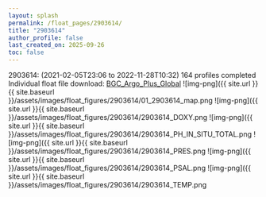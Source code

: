 ```yaml
---
layout: splash
permalink: /float_pages/2903614/
title: "2903614"
author_profile: false
last_created_on: 2025-09-26
toc: false
---
```

 
2903614:  (2021-02-05T23:06 to 2022-11-28T10:32)
164 profiles completed
Individual float file download: [BGC_Argo_Plus_Global](https://ftp.soest.hawaii.edu/bgc_argo_plus/Individual_Floats/outliers_removed/2903614_Sprof_processed.nc)
![img-png]({{ site.url }}{{ site.baseurl }}/assets/images/float_figures/2903614/01_2903614_map.png
![img-png]({{ site.url }}{{ site.baseurl }}/assets/images/float_figures/2903614/2903614_DOXY.png
![img-png]({{ site.url }}{{ site.baseurl }}/assets/images/float_figures/2903614/2903614_PH_IN_SITU_TOTAL.png
![img-png]({{ site.url }}{{ site.baseurl }}/assets/images/float_figures/2903614/2903614_PRES.png
![img-png]({{ site.url }}{{ site.baseurl }}/assets/images/float_figures/2903614/2903614_PSAL.png
![img-png]({{ site.url }}{{ site.baseurl }}/assets/images/float_figures/2903614/2903614_TEMP.png
